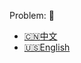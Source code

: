 Problem: :link: 
- [:cn:中文](https://leetcode-cn.com/problems/add-two-numbers)
- [:us:English](https://leetcode.com/problems/add-two-numbers)